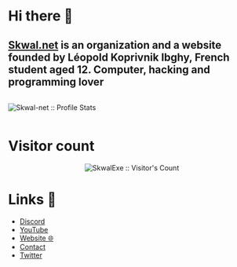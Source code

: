 # Hi there 👋

<h2><a href="https://skwal.net">Skwal.net</a> is an organization and a website founded by Léopold Koprivnik Ibghy, French student aged 12. Computer, hacking and programming lover</h2>

<div style="display: flex; align-content: center;">
  <p align="center"><img src="https://github-readme-stats.vercel.app/api?username=SkwalExe&show_icons=true&bg_color=30,e96443,904e95&title_color=fff&text_color=fff" alt="Skwal-net      :: Profile Stats" /></p>
</div>


# Visitor count

<p align="center"><img src="https://profile-counter.glitch.me/{Skwal-net}/count.svg" alt="SkwalExe :: Visitor's Count" /></p>

# Links 📎
<ul>
  <li><a href="https://discord.com/invite/U4ryW8Y" target="_blank" >Discord</a></li>
  <li><a href="https://YouTube.com/Skwal" target="_blank" >YouTube</a></li>
  <li><a href="http://Skwal.net" target="_blank" >Website 🌐</a></li>
  <li><a href="mailto:support@skwal.net" target="_blank" >Contact</a></li>
  <li><a href="https://twitter.com/SkwalExe" target="_blank" >Twitter</a></li>
</ul>
